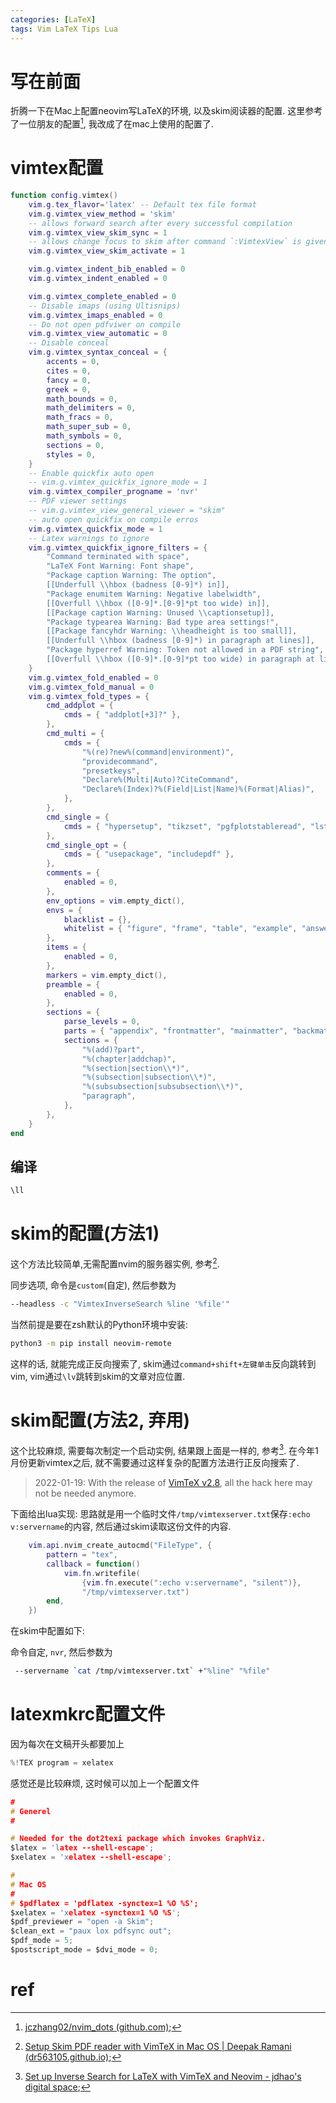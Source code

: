 ```yaml
---
categories: [LaTeX]
tags: Vim LaTeX Tips Lua
---
```


# 写在前面

折腾一下在Mac上配置neovim写LaTeX的环境, 以及skim阅读器的配置. 这里参考了一位朋友的配置[^1], 我改成了在mac上使用的配置了.

# vimtex配置

```lua
function config.vimtex()
    vim.g.tex_flavor='latex' -- Default tex file format
    vim.g.vimtex_view_method = 'skim'
    -- allows forward search after every successful compilation
    vim.g.vimtex_view_skim_sync = 1
    -- allows change focus to skim after command `:VimtexView` is given
    vim.g.vimtex_view_skim_activate = 1

    vim.g.vimtex_indent_bib_enabled = 0
    vim.g.vimtex_indent_enabled = 0

    vim.g.vimtex_complete_enabled = 0
    -- Disable imaps (using Ultisnips)
    vim.g.vimtex_imaps_enabled = 0
    -- Do not open pdfviwer on compile
    vim.g.vimtex_view_automatic = 0
    -- Disable conceal
    vim.g.vimtex_syntax_conceal = {
        accents = 0,
        cites = 0,
        fancy = 0,
        greek = 0,
        math_bounds = 0,
        math_delimiters = 0,
        math_fracs = 0,
        math_super_sub = 0,
        math_symbols = 0,
        sections = 0,
        styles = 0,
    }
    -- Enable quickfix auto open
    -- vim.g.vimtex_quickfix_ignore_mode = 1
    vim.g.vimtex_compiler_progname = 'nvr'
    -- PDF viewer settings
    -- vim.g.vimtex_view_general_viewer = "skim"
    -- auto open quickfix on compile erros
    vim.g.vimtex_quickfix_mode = 1
    -- Latex warnings to ignore
    vim.g.vimtex_quickfix_ignore_filters = {
        "Command terminated with space",
        "LaTeX Font Warning: Font shape",
        "Package caption Warning: The option",
        [[Underfull \\hbox (badness [0-9]*) in]],
        "Package enumitem Warning: Negative labelwidth",
        [[Overfull \\hbox ([0-9]*.[0-9]*pt too wide) in]],
        [[Package caption Warning: Unused \\captionsetup]],
        "Package typearea Warning: Bad type area settings!",
        [[Package fancyhdr Warning: \\headheight is too small]],
        [[Underfull \\hbox (badness [0-9]*) in paragraph at lines]],
        "Package hyperref Warning: Token not allowed in a PDF string",
        [[Overfull \\hbox ([0-9]*.[0-9]*pt too wide) in paragraph at lines]],
    }
    vim.g.vimtex_fold_enabled = 0
    vim.g.vimtex_fold_manual = 0
    vim.g.vimtex_fold_types = {
        cmd_addplot = {
            cmds = { "addplot[+3]?" },
        },
        cmd_multi = {
            cmds = {
                "%(re)?new%(command|environment)",
                "providecommand",
                "presetkeys",
                "Declare%(Multi|Auto)?CiteCommand",
                "Declare%(Index)?%(Field|List|Name)%(Format|Alias)",
            },
        },
        cmd_single = {
            cmds = { "hypersetup", "tikzset", "pgfplotstableread", "lstset" },
        },
        cmd_single_opt = {
            cmds = { "usepackage", "includepdf" },
        },
        comments = {
            enabled = 0,
        },
        env_options = vim.empty_dict(),
        envs = {
            blacklist = {},
            whitelist = { "figure", "frame", "table", "example", "answer" },
        },
        items = {
            enabled = 0,
        },
        markers = vim.empty_dict(),
        preamble = {
            enabled = 0,
        },
        sections = {
            parse_levels = 0,
            parts = { "appendix", "frontmatter", "mainmatter", "backmatter" },
            sections = {
                "%(add)?part",
                "%(chapter|addchap)",
                "%(section|section\\*)",
                "%(subsection|subsection\\*)",
                "%(subsubsection|subsubsection\\*)",
                "paragraph",
            },
        },
    }
end

```

## 编译

```c
\ll
```



# skim的配置(方法1)

这个方法比较简单,无需配置nvim的服务器实例, 参考[^2].

同步选项, 命令是`custom`(自定), 然后参数为

```bash
--headless -c "VimtexInverseSearch %line '%file'"
```

当然前提是要在zsh默认的Python环境中安装:

```bash
python3 -m pip install neovim-remote
```

这样的话, 就能完成正反向搜索了, skim通过`command+shift+左键单击`反向跳转到vim, vim通过`\lv`跳转到skim的文章对应位置.

# skim配置(方法2, 弃用)

这个比较麻烦, 需要每次制定一个启动实例, 结果跟上面是一样的, 参考[^3]. 在今年1月份更新vimtex之后, 就不需要通过这样复杂的配置方法进行正反向搜索了.

>   2022-01-19: With the release of [VimTeX v2.8](https://github.com/lervag/vimtex/releases/tag/v2.8), all the hack here may not be needed anymore.

下面给出lua实现: 思路就是用一个临时文件`/tmp/vimtexserver.txt`保存`:echo v:servername`的内容, 然后通过skim读取这份文件的内容.

```lua
    vim.api.nvim_create_autocmd("FileType", {
        pattern = "tex",
        callback = function()
            vim.fn.writefile(
                {vim.fn.execute(":echo v:servername", "silent")}, 
                "/tmp/vimtexserver.txt")
        end,
    })
```

在skim中配置如下:

命令自定, `nvr`, 然后参数为

```bash
 --servername `cat /tmp/vimtexserver.txt` +"%line" "%file"
```

# latexmkrc配置文件

因为每次在文稿开头都要加上

```c
%!TEX program = xelatex
```

感觉还是比较麻烦, 这时候可以加上一个配置文件

```c
#
# Generel
#

# Needed for the dot2texi package which invokes GraphViz.
$latex = 'latex --shell-escape';
$xelatex = 'xelatex --shell-escape';

# 
# Mac OS
#
# $pdflatex = 'pdflatex -synctex=1 %O %S';
$xelatex = 'xelatex -synctex=1 %O %S';
$pdf_previewer = "open -a Skim";
$clean_ext = "paux lox pdfsync out";
$pdf_mode = 5;
$postscript_mode = $dvi_mode = 0;
```



# ref

[^1]:[jczhang02/nvim_dots (github.com)](https://github.com/jczhang02/nvim_dots);
[^2]:[Setup Skim PDF reader with VimTeX in Mac OS \| Deepak Ramani (dr563105.github.io)](https://dr563105.github.io/blog/skim-vimtex-setup/);
[^3]:[Set up Inverse Search for LaTeX with VimTeX and Neovim - jdhao's digital space](https://jdhao.github.io/2021/02/20/inverse_search_setup_neovim_vimtex/);